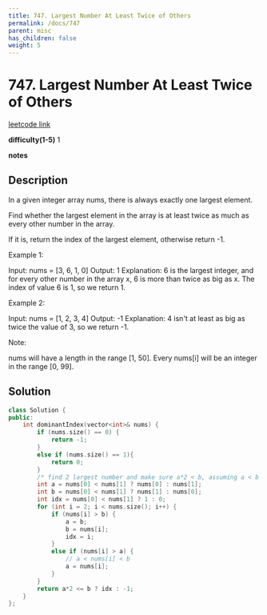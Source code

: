 ```yaml
---
title: 747. Largest Number At Least Twice of Others
permalink: /docs/747
parent: misc
has_children: false
weight: 5
---
```

# 747. Largest Number At Least Twice of Others
[leetcode link](https://leetcode.com/problems/largest-number-at-least-twice-of-others/)

**difficulty(1-5)** 
1

**notes** 


## Description
In a given integer array nums, there is always exactly one largest element.

Find whether the largest element in the array is at least twice as much as every other number in the array.

If it is, return the index of the largest element, otherwise return -1.

Example 1:

Input: nums = [3, 6, 1, 0]
Output: 1
Explanation: 6 is the largest integer, and for every other number in the array x,
6 is more than twice as big as x.  The index of value 6 is 1, so we return 1.
 

Example 2:

Input: nums = [1, 2, 3, 4]
Output: -1
Explanation: 4 isn't at least as big as twice the value of 3, so we return -1.
 

Note:

nums will have a length in the range [1, 50].
Every nums[i] will be an integer in the range [0, 99].

## Solution
```c++
class Solution {
public:
    int dominantIndex(vector<int>& nums) {
        if (nums.size() == 0) {
            return -1;
        }
        else if (nums.size() == 1){
            return 0;
        }
        /* find 2 largest number and make sure a*2 < b, assuming a < b */        
        int a = nums[0] < nums[1] ? nums[0] : nums[1];
        int b = nums[0] < nums[1] ? nums[1] : nums[0];
        int idx = nums[0] < nums[1] ? 1 : 0;
        for (int i = 2; i < nums.size(); i++) {
            if (nums[i] > b) {
                a = b;
                b = nums[i];
                idx = i;
            } 
            else if (nums[i] > a) {
                // a < nums[i] < b
                a = nums[i];
            }
        }
        return a*2 <= b ? idx : -1;
    }
};
``` 

<!-- 
Default label
{: .label }

Blue label
{: .label .label-blue }

Stable
{: .label .label-green }

New release
{: .label .label-purple }

Coming soon
{: .label .label-yellow }

Deprecated
{: .label .label-red } -->
